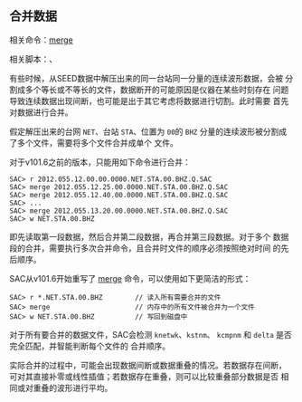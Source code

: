 ## 合并数据

相关命令：[merge](/commands/merge.html)

相关脚本：、

有些时候，从SEED数据中解压出来的同一台站同一分量的连续波形数据，会被
分割成多个等长或不等长的文件，数据断开的可能原因是仪器在某些时刻存在
问题导致连续数据出现间断，也可能是出于其它考虑将数据进行切割。此时需要
首先对数据进行合并。

假定解压出来的台网 `NET`、台站 `STA`、位置为 `00`的 `BHZ`
分量的连续波形被分割成了多个文件，需要将多个文件合并成单个 文件。

对于v101.6之前的版本，只能用如下命令进行合并：

``` {.bash}
SAC> r 2012.055.12.00.00.0000.NET.STA.00.BHZ.Q.SAC
SAC> merge 2012.055.12.25.00.0000.NET.STA.00.BHZ.Q.SAC
SAC> merge 2012.055.12.40.00.0000.NET.STA.00.BHZ.Q.SAC
SAC> ...
SAC> merge 2012.055.13.20.00.0000.NET.STA.00.BHZ.Q.SAC
SAC> w NET.STA.00.BHZ
```

即先读取第一段数据，然后合并第二段数据，再合并第三段数据。对于多个
数据段的合并，需要执行多次合并命令，且合并时文件的顺序必须按照绝对时间
的先后顺序。

SAC从v101.6开始重写了 [merge](/commands/merge.html)
命令，可以使用如下更简洁的形式：

``` {.bash}
SAC> r *.NET.STA.00.BHZ        // 读入所有需要合并的文件
SAC> merge                     // 内存中的所有文件被合并为一个文件
SAC> w NET.STA.00.BHZ          // 写回到磁盘中
```

对于所有要合并的数据文件，SAC会检测 `knetwk`、`kstnm`、 `kcmpnm` 和
`delta` 是否完全匹配，并智能判断每个文件的 合并顺序。

实际合并的过程中，可能会出现数据间断或数据重叠的情况。若数据存在间断，
可对其直接补零或线性插值；若数据存在重叠，则可以比较重叠部分数据是否
相同或对重叠的波形进行平均。
